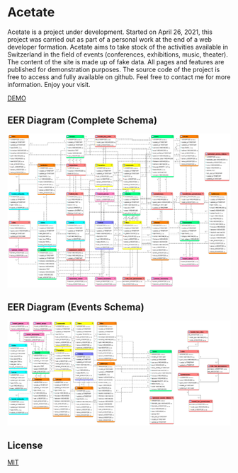 # Acetate

Acetate is a project under development. Started on April 26, 2021, this project was carried out as part of a personal work at the end of a web developer formation. Acetate aims to take stock of the activities available in Switzerland in the field of events (conferences, exhibitions, music, theater). The content of the site is made up of fake data. All pages and features are published for demonstration purposes. The source code of the project is free to access and fully available on github. Feel free to contact me for more information. Enjoy your visit.

[DEMO](https://acetate.unitysound.ch)

## EER Diagram (Complete Schema)

![Image](EERDiagramAll.png)

## EER Diagram (Events Schema)

![Image](EERDiagramEvents.png)

## License
[MIT](https://github.com/axelfaya/acetate/blob/main/LICENSE.MD)